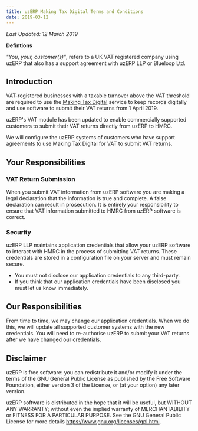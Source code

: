 ```yaml
---
title: uzERP Making Tax Digital Terms and Conditions
date: 2019-03-12
---
```


*Last Updated: 12 March 2019*

**Defintions**

*"You, your, customer(s)"*, refers to a UK VAT registered company using uzERP that also has a support agreement with uzERP LLP or Blueloop Ltd.

## Introduction

VAT-registered businesses with a taxable turnover above the VAT threshold are required to use the [Making Tax Digital](https://www.gov.uk/government/publications/making-tax-digital/overview-of-making-tax-digital) service to keep records digitally and use software to submit their VAT returns from 1 April 2019.

uzERP's VAT module has been updated to enable commercially supported customers to submit their VAT returns directly from uzERP to HMRC.

We will configure the uzERP systems of customers who have support agreements to use Making Tax Digital for VAT to submit VAT returns.

## Your Responsibilities

### VAT Return Submission

When you submit VAT information from uzERP software you are making a legal declaration that the information is true and complete. A false declaration can result in prosecution. It is entirely your responsibility to ensure that VAT information submitted to HMRC from uzERP software is correct.

### Security

uzERP LLP maintains application credentials that allow your uzERP software to interact with HMRC in the process of submitting VAT returns. These credentials are stored in a configuration file on your server and must remain secure.

* You must not disclose our application credentials to any third-party.
* If you think that our application credentials have been disclosed you must let us know immediately.

## Our Responsibilities

From time to time, we may change our application credentials. When we do this, we will update all supported customer systems with the new credentials. You will need to re-authorise uzERP to submit your VAT returns after we have changed our credentials.

## Disclaimer

uzERP is free software: you can redistribute it and/or modify
it under the terms of the GNU General Public License as published by
the Free Software Foundation, either version 3 of the License, or
(at your option) any later version.

uzERP software is distributed in the hope that it will be useful,
but WITHOUT ANY WARRANTY; without even the implied warranty of
MERCHANTABILITY or FITNESS FOR A PARTICULAR PURPOSE.  See the
GNU General Public License for more details https://www.gnu.org/licenses/gpl.html.
